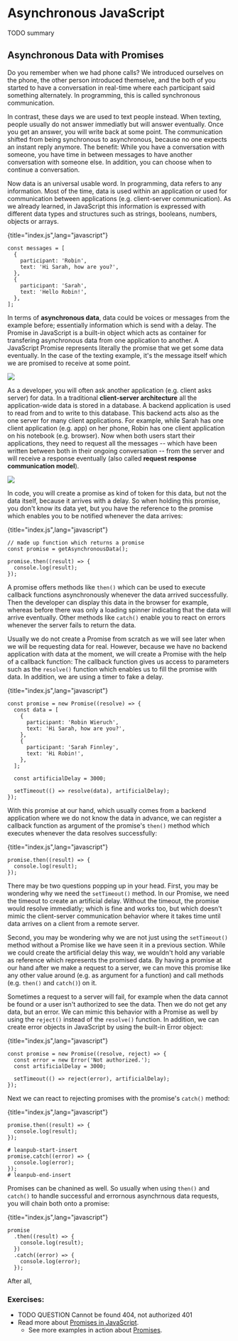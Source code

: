 # Asynchronous JavaScript

TODO summary

## Asynchronous Data with Promises

Do you remember when we had phone calls? We introduced ourselves on the phone, the other person introduced themselve, and the both of you started to have a conversation in real-time where each participant said something alternately. In programming, this is called synchronous communication.

In contrast, these days we are used to text people instead. When texting, people usually do not answer immediatly but will answer eventually. Once you get an answer, you will write back at some point. The communication shifted from being synchronous to asynchronous, because no one expects an instant reply anymore. The benefit: While you have a conversation with someone, you have time in between messages to have another conversation with someone else. In addition, you can choose when to continue a conversation.

Now data is an universal usable word. In programming, data refers to any information. Most of the time, data is used within an application or used for communication between applications (e.g. client-server communication). As we already learned, in JavaScript this information is expressed with different data types and structures such as strings, booleans, numbers, objects or arrays.

{title="index.js",lang="javascript"}
~~~~~~~
const messages = [
  {
    participant: 'Robin',
    text: 'Hi Sarah, how are you?',
  },
  {
    participant: 'Sarah',
    text: 'Hello Robin!',
  },
];
~~~~~~~

In terms of **asynchronous data**, data could be voices or messages from the example before; essentially information which is send with a delay. The Promise in JavaScript is a built-in object which acts as container for transfering asynchronous data from one application to another. A JavaScript Promise represents literally the promise that we get some data eventually. In the case of the texting example, it's the message itself which we are promised to receive at some point.

![](images/async-conversation.png)

As a developer, you will often ask another application (e.g. client asks server) for data. In a traditional **client-server architecture** all the application-wide data is stored in a database. A backend application is used to read from and to write to this database. This backend acts also as the one server for many client applications. For example, while Sarah has one client application (e.g. app) on her phone, Robin has one client application on his notebook (e.g. browser). Now when both users start their applications, they need to request all the messages -- which have been written between both in their ongoing conversation -- from the server and will receive a response eventually (also called **request response communication model**).

![](images/client-server-architecture.png)

In code, you will create a promise as kind of token for this data, but not the data itself, because it arrives with a delay. So when holding this promise, you don't know its data yet, but you have the reference to the promise which enables you to be notified whenever the data arrives:

{title="index.js",lang="javascript"}
~~~~~~~
// made up function which returns a promise
const promise = getAsynchronousData();

promise.then((result) => {
  console.log(result);
});
~~~~~~~

A promise offers methods like `then()` which can be used to execute callback functions asynchronously whenever the data arrived successfully. Then the developer can display this data in the browser for example, whereas before there was only a loading spinner indicating that the data will arrive eventually. Other methods like `catch()` enable you to react on errors whenever the server fails to return the data.

Usually we do not create a Promise from scratch as we will see later when we will be requesting data for real. However, because we have no backend application with data at the moment, we will create a Promise with the help of a callback function: The callback function gives us access to parameters such as the `resolve()` function which enables us to fill the promise with data. In addition, we are using a timer to fake a delay.

{title="index.js",lang="javascript"}
~~~~~~~
const promise = new Promise((resolve) => {
  const data = [
    {
      participant: 'Robin Wieruch',
      text: 'Hi Sarah, how are you?',
    },
    {
      participant: 'Sarah Finnley',
      text: 'Hi Robin!',
    },
  ];

  const artificialDelay = 3000;

  setTimeout(() => resolve(data), artificialDelay);
});
~~~~~~~

With this promise at our hand, which usually comes from a backend application where we do not know the data in advance, we can register a callback function as argument of the promise's `then()` method which executes whenever the data resolves successfully:

{title="index.js",lang="javascript"}
~~~~~~~
promise.then((result) => {
  console.log(result);
});
~~~~~~~

There may be two questions popping up in your head. First, you may be wondering why we need the `setTimeout()` method. In our Promise, we need the timeout to create an artificial delay. Without the timeout, the promise would resolve immediatly; which is fine and works too, but which doesn't mimic the client-server communication behavior where it takes time until data arrives on a client from a remote server.

Second, you may be wondering why we are not just using the `setTimeout()` method without a Promise like we have seen it in a previous section. While we could create the artificial delay this way, we wouldn't hold any variable as reference which represents the promised data. By having a promise at our hand after we make a request to a server, we can move this promise like any other value around (e.g. as argument for a function) and call methods (e.g. `then()` and `catch()`) on it.

Sometimes a request to a server will fail, for example when the data cannot be found or a user isn't authorized to see the data. Then we do not get any data, but an error. We can mimic this behavior with a Promise as well by using the `reject()` instead of the `resolve()` function. In addition, we can create error objects in JavaScript by using the built-in Error object:

{title="index.js",lang="javascript"}
~~~~~~~
const promise = new Promise((resolve, reject) => {
  const error = new Error('Not authorized.');
  const artificialDelay = 3000;

  setTimeout(() => reject(error), artificialDelay);
});
~~~~~~~

Next we can react to rejecting promises with the promise's `catch()` method:

{title="index.js",lang="javascript"}
~~~~~~~
promise.then((result) => {
  console.log(result);
});

# leanpub-start-insert
promise.catch((error) => {
  console.log(error);
});
# leanpub-end-insert
~~~~~~~

Promises can be chanined as well. So usually when using `then()` and `catch()` to handle successful and errornous asynchrnous data requests, you will chain both onto a promise:

{title="index.js",lang="javascript"}
~~~~~~~
promise
  .then((result) => {
    console.log(result);
  })
  .catch((error) => {
    console.log(error);
  });
~~~~~~~

After all,

### Exercises:

* TODO QUESTION Cannot be found 404, not authorized 401
* Read more about [Promises in JavaScript](https://developer.mozilla.org/en-US/docs/Web/JavaScript/Reference/Global_Objects/Promise).
  * See more examples in action about [Promises](https://javascript.info/promise-basics).
